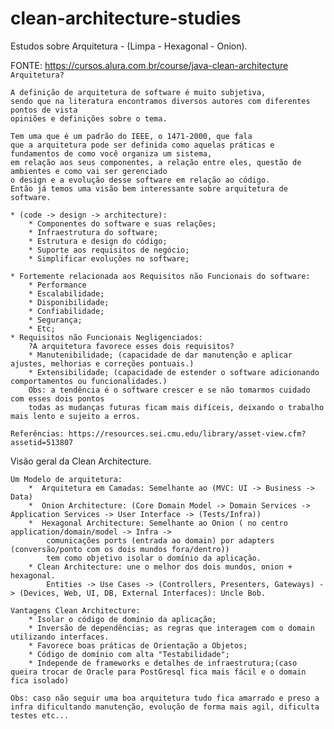 # clean-architecture-studies
Estudos sobre Arquitetura - (Limpa - Hexagonal - Onion).

FONTE: https://cursos.alura.com.br/course/java-clean-architecture
`Arquitetura?`

    A definição de arquitetura de software é muito subjetiva, 
    sendo que na literatura encontramos diversos autores com diferentes pontos de vista
    opiniões e definições sobre o tema.    

    Tem uma que é um padrão do IEEE, o 1471-2000, que fala
    que a arquitetura pode ser definida como aquelas práticas e fundamentos de como você organiza um sistema,
    em relação aos seus componentes, a relação entre eles, questão de ambientes e como vai ser gerenciado 
    o design e a evolução desse software em relação ao código.
    Então já temos uma visão bem interessante sobre arquitetura de software.

    * (code -> design -> architecture):
        * Componentes do software e suas relações;
        * Infraestrutura do software;
        * Estrutura e design do código;
        * Suporte aos requisitos de negócio;
        * Simplificar evoluções no software;
    
    * Fortemente relacionada aos Requisitos não Funcionais do software:
        * Performance
        * Escalabilidade;
        * Disponibilidade;
        * Confiabilidade;
        * Segurança;
        * Etc;
    * Requisitos não Funcionais Negligenciados:
        ?A arquitetura favorece esses dois requisitos?
        * Manutenibilidade; (capacidade de dar manutenção e aplicar ajustes, melhorias e correções pontuais.)
        * Extensibilidade; (capacidade de estender o software adicionando comportamentos ou funcionalidades.)
        Obs: a tendência é o software crescer e se não tomarmos cuidado com esses dois pontos
        todas as mudanças futuras ficam mais difíceis, deixando o trabalho mais lento e sujeito a erros.

    Referências: https://resources.sei.cmu.edu/library/asset-view.cfm?assetid=513807


Visão geral da Clean Architecture.
    
    Um Modelo de arquitetura:
        *  Arquitetura em Camadas: Semelhante ao (MVC: UI -> Business -> Data)
        *  Onion Architecture: (Core Domain Model -> Domain Services -> Application Services -> User Interface -> (Tests/Infra))
        *  Hexagonal Architecture: Semelhante ao Onion ( no centro application/domain/model -> Infra -> 
            comunicações ports (entrada ao domain) por adapters (conversão/ponto com os dois mundos fora/dentro))
            tem como objetivo isolar o domínio da aplicação.
        * Clean Architecture: une o melhor dos dois mundos, onion + hexagonal. 
            Entities -> Use Cases -> (Controllers, Presenters, Gateways) -> (Devices, Web, UI, DB, External Interfaces): Uncle Bob.

    Vantagens Clean Architecture:
        * Isolar o código de domínio da aplicação;
        * Inversão de dependências; as regras que interagem com o domain utilizando interfaces.
        * Favorece boas práticas de Orientação a Objetos;
        * Código de domínio com alta "Testabilidade";
        * Independe de frameworks e detalhes de infraestrutura;(caso queira trocar de Oracle para PostGresql fica mais fácil e o domain fica isolado)

    Obs: caso não seguir uma boa arquitetura tudo fica amarrado e preso a infra dificultando manutenção, evolução de forma mais agil, dificulta testes etc...  
